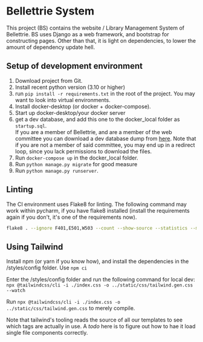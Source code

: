 # Bellettrie System

This project (BS) contains the website / Library Management System of Bellettrie. BS uses Django as a web framework, and bootstrap for constructing pages. Other than that, it is light on dependencies, to lower the amount of dependency update hell.

## Setup of development environment
1. Download project from Git.
2. Install recent python version (3.10 or higher)
3. run `pip install -r requirements.txt` in the root of the project. You may want to look into virtual environments.
4. Install docker-desktop (or docker + docker-compose).
5. Start up docker-desktop/your docker server
6. get a dev database, and add this one to the docker_local folder as `startup.sql`. <br> 
If you are a member of Bellettrie, and are a member of the web committee you can download a dev database dump from [here](https://bellettrie.utwente.nl/dev/). Note that if you are not a member of said committee, you may end up in a redirect loop, since you lack permissions to download the files.
7. Run `docker-compose up` in the docker_local folder. 
8. Run `python manage.py migrate` for good measure
9. Run `python manage.py runserver`.

## Linting
The CI environment uses Flake8 for linting. The following command may work within pycharm, if you have flake8 installed (install the requirements again if you don't, it's one of the requirements now).
```bash
flake8 . --ignore F401,E501,W503 --count --show-source --statistics --max-line-length=127 --exclude venv,styles/config/node_modules
```


## Using Tailwind
Install npm (or yarn if you know how), and install the dependencies in the /styles/config folder. Use `npm ci`

Enter the /styles/config folder and run the following command for local dev:
`npx @tailwindcss/cli -i ./index.css -o ../static/css/tailwind.gen.css --watch`

Run `npx @tailwindcss/cli -i ./index.css -o ../static/css/tailwind.gen.css` to merely compile.


Note that tailwind's tooling reads the source of all our templates to see which tags are actually in use. 
A *todo* here is to figure out how to hae it load single file components correctly.